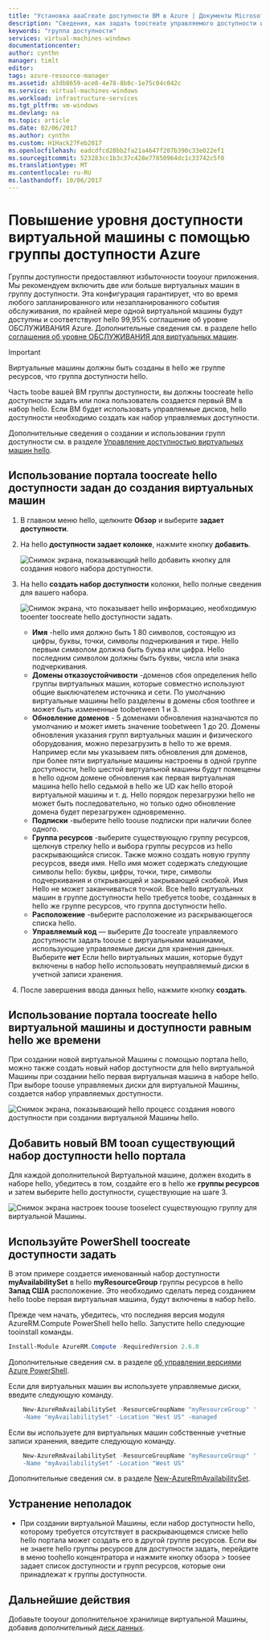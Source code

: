```yaml
---
title: "Установка aaaCreate доступности ВМ в Azure | Документы Microsoft"
description: "Сведения, как задать toocreate управляемого доступности или неуправляемые доступности для виртуальных машин с помощью Azure PowerShell или hello портала в модели развертывания диспетчера ресурсов hello."
keywords: "группа доступности"
services: virtual-machines-windows
documentationcenter: 
author: cynthn
manager: timlt
editor: 
tags: azure-resource-manager
ms.assetid: a3db8659-ace8-4e78-8b8c-1e75c04c042c
ms.service: virtual-machines-windows
ms.workload: infrastructure-services
ms.tgt_pltfrm: vm-windows
ms.devlang: na
ms.topic: article
ms.date: 02/06/2017
ms.author: cynthn
ms.custom: H1Hack27Feb2017
ms.openlocfilehash: eadcdfcd28bb2fa21a4647f207b390c33e022ef1
ms.sourcegitcommit: 523283cc1b3c37c428e77850964dc1c33742c5f0
ms.translationtype: MT
ms.contentlocale: ru-RU
ms.lasthandoff: 10/06/2017
---
```

# <a name="increase-vm-availability-by-creating-an-azure-availability-set"></a>Повышение уровня доступности виртуальной машины с помощью группы доступности Azure 
Группы доступности предоставляют избыточности tooyour приложения. Мы рекомендуем включить две или больше виртуальных машин в группу доступности. Эта конфигурация гарантирует, что во время любого запланированного или незапланированного события обслуживания, по крайней мере одной виртуальной машины будут доступны и соответствуют hello 99,95% соглашение об уровне ОБСЛУЖИВАНИЯ Azure. Дополнительные сведения см. в разделе hello [соглашения об уровне ОБСЛУЖИВАНИЯ для виртуальных машин](https://azure.microsoft.com/support/legal/sla/virtual-machines/).

> [!IMPORTANT]
> Виртуальные машины должны быть созданы в hello же группе ресурсов, что группа доступности hello.
> 

Часть toobe вашей ВМ группы доступности, вы должны toocreate hello доступности задать или пока пользователь создается первый ВМ в набор hello. Если ВМ будет использовать управляемые дисков, hello доступности необходимо создать как набор управляемых доступности.

Дополнительные сведения о создании и использовании групп доступности см. в разделе [Управление доступностью виртуальных машин hello](manage-availability.md?toc=%2fazure%2fvirtual-machines%2fwindows%2ftoc.json).

## <a name="use-hello-portal-toocreate-an-availability-set-before-creating-your-vms"></a>Использование портала toocreate hello доступности задан до создания виртуальных машин
1. В главном меню hello, щелкните **Обзор** и выберите **задает доступности**.
2. На hello **доступности задает колонке**, нажмите кнопку **добавить**.
   
    ![Снимок экрана, показывающий hello добавить кнопку для создания нового набора доступности.](./media/create-availability-set/add-availability-set.png)
3. На hello **создать набор доступности** колонки, hello полные сведения для вашего набора.
   
    ![Снимок экрана, что показывает hello информацию, необходимую tooenter toocreate hello доступности задать.](./media/create-availability-set/create-availability-set.png)
   
   * **Имя** -hello имя должно быть 1 80 символов, состоящую из цифры, буквы, точки, символы подчеркивания и тире. Hello первым символом должна быть буква или цифра. Hello последним символом должны быть буквы, числа или знака подчеркивания.
   * **Домены отказоустойчивости** -доменов сбоя определения hello группы виртуальных машин, которые совместно используют общие выключателем источника и сети. По умолчанию виртуальные машины hello разделены в домены сбоя toothree и может быть измененные toobetween 1 и 3.
   * **Обновление доменов** - 5 доменами обновления назначаются по умолчанию и может иметь значение toobetween 1 до 20. Домены обновления указания групп виртуальных машин и физического оборудования, можно перезагрузить в hello то же время. Например если мы указываем пять обновления для доменов, при более пяти виртуальные машины настроены в одной группе доступности, hello шестой виртуальной машины будут помещены в hello одном домене обновления как первая виртуальная машина hello hello седьмой в hello же UD как hello второй виртуальной машины и т. д. Hello порядок перезагрузки hello не может быть последовательно, но только одно обновление домена будет перезагружен одновременно.
   * **Подписки** -выберите hello toouse подписки при наличии более одного.
   * **Группа ресурсов** -выберите существующую группу ресурсов, щелкнув стрелку hello и выбора группы ресурсов из hello раскрывающийся список. Также можно создать новую группу ресурсов, введя имя. Hello имя может содержать следующие символы hello: буквы, цифры, точки, тире, символы подчеркивания и открывающей и закрывающей скобкой. Имя Hello не может заканчиваться точкой. Все hello виртуальных машин в группе доступности hello требуется toobe, созданных в hello же группе ресурсов, что группа доступности hello.
   * **Расположение** -выберите расположение из раскрывающегося списка hello.
   * **Управляемый код** — выберите *Да* toocreate управляемого доступности задать toouse с виртуальными машинами, использующие управляемые диски для хранения данных. Выберите **нет** Если hello виртуальных машин, которые будут включены в набор hello использовать неуправляемый диски в учетной записи хранения.
   
4. После завершения ввода данных hello, нажмите кнопку **создать**. 

## <a name="use-hello-portal-toocreate-a-virtual-machine-and-an-availability-set-at-hello-same-time"></a>Использование портала toocreate hello виртуальной машины и доступности равным hello же времени
При создании новой виртуальной Машины с помощью портала hello, можно также создать новый набор доступности для hello виртуальной Машины при создании hello первая виртуальная машина в наборе hello. При выборе toouse управляемых диски для виртуальной Машины, создается набор управляемых доступности.

![Снимок экрана, показывающий hello процесс создания нового доступности при создании виртуальной Машины hello.](./media/create-availability-set/new-vm-avail-set.png)

## <a name="add-a-new-vm-tooan-existing-availability-set-in-hello-portal"></a>Добавить новый ВМ tooan существующий набор доступности hello портала
Для каждой дополнительной Виртуальной машине, должен входить в наборе hello, убедитесь в том, создайте его в hello же **группы ресурсов** и затем выберите hello доступности, существующие на шаге 3. 

![Снимок экрана настроек toouse tooselect существующую группу для виртуальной Машины.](./media/create-availability-set/add-vm-to-set.png)

## <a name="use-powershell-toocreate-an-availability-set"></a>Используйте PowerShell toocreate доступности задать
В этом примере создается именованный набор доступности **myAvailabilitySet** в hello **myResourceGroup** группы ресурсов в hello **Запад США** расположение. Это необходимо сделать перед созданием hello toobe первая виртуальная машина, будут включены в набор hello.

Прежде чем начать, убедитесь, что последняя версия модуля AzureRM.Compute PowerShell hello hello. Запустите hello следующие tooinstall команды.

```powershell
Install-Module AzureRM.Compute -RequiredVersion 2.6.0
```
Дополнительные сведения см. в разделе [об управлении версиями Azure PowerShell](/powershell/azure/overview).


Если для виртуальных машин вы используете управляемые диски, введите следующую команду.

```powershell
    New-AzureRmAvailabilitySet -ResourceGroupName "myResourceGroup" '
    -Name "myAvailabilitySet" -Location "West US" -managed
```

Если вы используете для виртуальных машин собственные учетные записи хранения, введите следующую команду.

```powershell
    New-AzureRmAvailabilitySet -ResourceGroupName "myResourceGroup" '
    -Name "myAvailabilitySet" -Location "West US" 
```

Дополнительные сведения см. в разделе [New-AzureRmAvailabilitySet](/powershell/module/azurerm.compute/new-azurermavailabilityset).

## <a name="troubleshooting"></a>Устранение неполадок
* При создании виртуальной Машины, если набор доступности hello, которому требуется отсутствует в раскрывающемся списке hello hello портала может создать его в другой группе ресурсов. Если вы не знаете hello группы ресурсов для доступности задать, перейдите в меню toohello концентратора и нажмите кнопку обзора > toosee задает список доступности и групп ресурсов, которые они принадлежат к группы доступности.

## <a name="next-steps"></a>Дальнейшие действия
Добавьте tooyour дополнительное хранилище виртуальной Машины, добавив дополнительный [диск данных](attach-disk-portal.md?toc=%2fazure%2fvirtual-machines%2fwindows%2ftoc.json).


